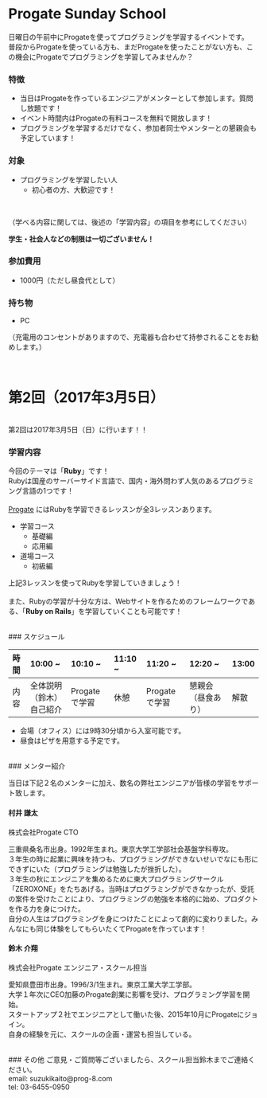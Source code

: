 # Progate Sunday School
日曜日の午前中にProgateを使ってプログラミングを学習するイベントです。
<br>
普段からProgateを使っている方も、まだProgateを使ったことがない方も、この機会にProgateでプログラミングを学習してみませんか？
<br>

### 特徴
- 当日はProgateを作っているエンジニアがメンターとして参加します。質問し放題です！
- イベント時間内はProgateの有料コースを無料で開放します！
- プログラミングを学習するだけでなく、参加者同士やメンターとの懇親会も予定しています！


### 対象
- プログラミングを学習したい人
  - 初心者の方、大歓迎です！
<br>

（学べる内容に関しては、後述の「学習内容」の項目を参考にしてください）

**学生・社会人などの制限は一切ございません！**

### 参加費用
- 1000円（ただし昼食代として）

### 持ち物
- PC

（充電用のコンセントがありますので、充電器も合わせて持参されることをお勧めします。）

<br>

# 第2回（2017年3月5日）
<br>
第2回は2017年3月5日（日）に行います！！

### 学習内容
今回のテーマは「**Ruby**」です！
<br>
Rubyは国産のサーバーサイド言語で、国内・海外問わず人気のあるプログラミング言語の1つです！
<br>
<br>
[Progate](http://prog-8.com/ "Progate") にはRubyを学習できるレッスンが全3レッスンあります。
<br>

- 学習コース
    - 基礎編
    - 応用編
- 道場コース
    - 初級編

上記3レッスンを使ってRubyを学習していきましょう！
<br>
<br>
また、Rubyの学習が十分な方は、Webサイトを作るためのフレームワークである、「**Ruby on Rails**」を学習していくことも可能です！

<br>
### スケジュール

| 時間 | 10:00 ~ | 10:10 ~ | 11:10 ~ | 11:20 ~ | 12:20 ~ | 13:00 |
|:------------ |:-------------- |:-------------- |:-------------- |:-------------- |:-------------- |:-------------- |
| 内容 | 全体説明（鈴木）<br>自己紹介 | Progateで学習 | 休憩 | Progateで学習 | 懇親会（昼食あり） | 解散 |

- 会場（オフィス）には9時30分頃から入室可能です。
- 昼食はピザを用意する予定です。

<br>
### メンター紹介

当日は下記２名のメンターに加え、数名の弊社エンジニアが皆様の学習をサポート致します。

#### 村井 謙太
株式会社Progate CTO

三重県桑名市出身。1992年生まれ。東京大学工学部社会基盤学科専攻。 
<br>
３年生の時に起業に興味を持つも、プログラミングができないせいでなにも形にできずにいた（プログラミングは勉強したが挫折した）。
<br>
３年生の秋にエンジニアを集めるために東大プログラミングサークル「ZEROXONE」をたちあげる。当時はプログラミングができなかったが、受託の案件を受けたことにより、プログラミングの勉強を本格的に始め、プロダクトを作る力を身につけた。
<br>
自分の人生はプログラミングを身につけたことによって劇的に変わりました。みんなにも同じ体験をしてもらいたくてProgateを作っています！

#### 鈴木 介翔
株式会社Progate エンジニア・スクール担当

愛知県豊田市出身。1996/3/1生まれ。東京工業大学工学部。
<br>
大学１年次にCEO加藤のProgate創業に影響を受け、プログラミング学習を開始。
<br>
スタートアップ２社でエンジニアとして働いた後、2015年10月にProgateにジョイン。
<br>
自身の経験を元に、スクールの企画・運営も担当している。

<br>
### その他
ご意見・ご質問等ございましたら、スクール担当鈴木までご連絡ください。
<br>
email: suzukikaito@prog-8.com
<br>
tel: 03-6455-0950

<br>
